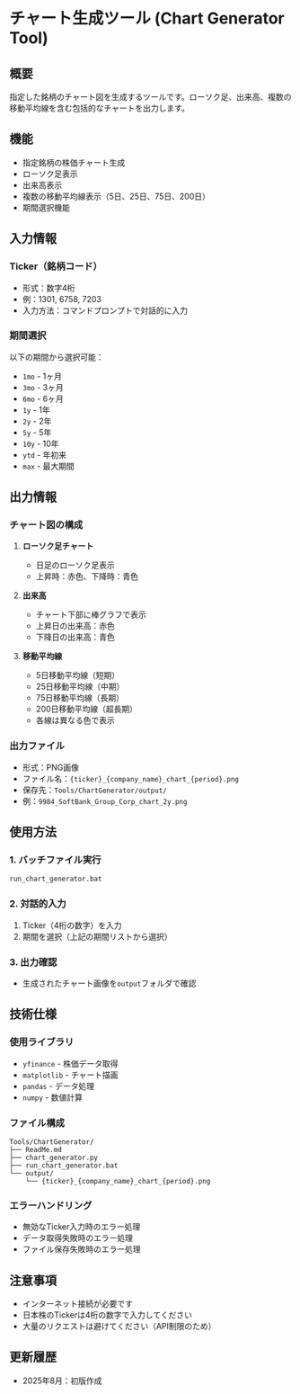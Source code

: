 # チャート生成ツール (Chart Generator Tool)

## 概要
指定した銘柄のチャート図を生成するツールです。ローソク足、出来高、複数の移動平均線を含む包括的なチャートを出力します。

## 機能
- 指定銘柄の株価チャート生成
- ローソク足表示
- 出来高表示
- 複数の移動平均線表示（5日、25日、75日、200日）
- 期間選択機能

## 入力情報

### Ticker（銘柄コード）
- 形式：数字4桁
- 例：1301, 6758, 7203
- 入力方法：コマンドプロンプトで対話的に入力

### 期間選択
以下の期間から選択可能：
- `1mo` - 1ヶ月
- `3mo` - 3ヶ月
- `6mo` - 6ヶ月
- `1y` - 1年
- `2y` - 2年
- `5y` - 5年
- `10y` - 10年
- `ytd` - 年初来
- `max` - 最大期間

## 出力情報

### チャート図の構成
1. **ローソク足チャート**
   - 日足のローソク足表示
   - 上昇時：赤色、下降時：青色

2. **出来高**
   - チャート下部に棒グラフで表示
   - 上昇日の出来高：赤色
   - 下降日の出来高：青色

3. **移動平均線**
   - 5日移動平均線（短期）
   - 25日移動平均線（中期）
   - 75日移動平均線（長期）
   - 200日移動平均線（超長期）
   - 各線は異なる色で表示

### 出力ファイル
- 形式：PNG画像
- ファイル名：`{ticker}_{company_name}_chart_{period}.png`
- 保存先：`Tools/ChartGenerator/output/`
- 例：`9984_SoftBank_Group_Corp_chart_2y.png`

## 使用方法

### 1. バッチファイル実行
```bash
run_chart_generator.bat
```

### 2. 対話的入力
1. Ticker（4桁の数字）を入力
2. 期間を選択（上記の期間リストから選択）

### 3. 出力確認
- 生成されたチャート画像を`output`フォルダで確認

## 技術仕様

### 使用ライブラリ
- `yfinance` - 株価データ取得
- `matplotlib` - チャート描画
- `pandas` - データ処理
- `numpy` - 数値計算

### ファイル構成
```
Tools/ChartGenerator/
├── ReadMe.md
├── chart_generator.py
├── run_chart_generator.bat
└── output/
    └── {ticker}_{company_name}_chart_{period}.png
```

### エラーハンドリング
- 無効なTicker入力時のエラー処理
- データ取得失敗時のエラー処理
- ファイル保存失敗時のエラー処理

## 注意事項
- インターネット接続が必要です
- 日本株のTickerは4桁の数字で入力してください
- 大量のリクエストは避けてください（API制限のため）

## 更新履歴
- 2025年8月：初版作成

